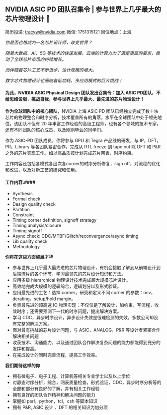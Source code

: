 ## NVIDIA ASIC PD 团队召集令 | 参与世界上几乎最大的芯片物理设计  :clap:

简历投递: tracyw@nvidia.com 微信: 1751315121 岗位地点：上海


*你是否也想成为一名芯片设计师，改变世界？* 

*随着大数据、AI、5G 等技术的快速发展，云端的计算力为了满足更高的要求，推动了全球芯片市场的持续增长。*  

*而伴随着芯片工艺不断进步，设计规模的增大。*  

*数字芯片物理设计也面临着低功耗，多应用模式的巨大挑战！*  

#### 为此，NVIDIA ASIC Physical Design 团队发出召集令：加入 ASIC PD团队，不给思维设限，挑战自我，参与世界上几乎最大、最先进的芯片物理设计！

**作为全球团队中的核心团队**，NVIDIA 上海 ASIC PD 团队已经独立完成了数十块芯片的物理整合和时序分析，技术覆盖所有的角落，水平在全球团队中处于领先地位。该团队不但有 20 年丰富工作经验的高级工程师，也有各个领域的技术专家，还有不同团队的核心成员，以及刚刚毕业的同学们。  

作为 ASIC-PD 团队成员，你将参与 GPU 和 Tegra 产品线的研发，与 IP，DFT，PR，Library 等各团队紧密合作，完成从 RTL freeze 到 tape out 除 DFT 和 P&R 之外的芯片实现工作。如以高品质按计划完成芯片网表，时序约束。  

工作内容还包括各模式各层次各corner的时序分析修复，sign off，对流程的优化和改进，以及对新工艺的研究和使用。 

#### 工作内容:####
- Synthesis 
- Formal check 
- Design quality check 
- Partition 
- Constraint 
- Timing corner definition, signoff strategy
- Timing analysis/closure 
- Timing signoff 
- Async check: CDC/MTBF/Glitch/reconvergence/async timing
- Lib quality check 
- Methodology 

**你将在这些方面施展才华**   
- 参与世界上几乎最大最先进的芯片物理设计，有机会接触了解到从前端设计到后端流片的各个环节，学习最领先的芯片设计知识和方法。
- 应用多级 hierarchical 物理设计技术完成超大规模芯片设计。
- 高效地完成大规模的逻辑综合，逻辑划分以及形式验证。
- 应用最先进的工艺：选择 corner，研究和定义不同 corner 的参数：ocv，derating，setup/hold margin。
- 负责最先进的超高速 IO 物理实现：不仅仅是了解设计，加约束，写流程，收敛时序；还需要预测下一代的时序问题，提出解决方案。
- 学习 CDC，异步时序设计，异步设计失效是很难检测的失效，多数公司却没有完整的解决方案。
- 面对最有挑战的芯片设计问题，与 ASIC，ANALOG，P&R 等设计者紧密合作解决相关问题
- 收获技术、沟通能力，以及通过团队合作解决复杂问题的能力都能得到充分的发挥和提高。
- 在完成设计的同时完善流程，提高工作效率。

**我们期待这样的你** 
- 拥有微电子、电子工程、计算机等相关专业学士以及以上学位
- 对静态时序分析，综合，网表质量检查，形式验证，CDC，异步时序分析等的全部和部分有良好的了解，并有相关工作经验
- 拥有良好的团队合作精神和解决问题的能力
- 掌握如 perl，python，tcl，csh 等脚本知识
- 拥有 P&R, ASIC 设计 、DFT 的相关知识为加分项 
